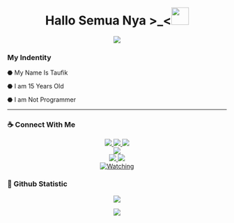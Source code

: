 <h1 align="center">Hallo Semua Nya >_<<img src="https://user-images.githubusercontent.com/1303154/88677602-1635ba80-d120-11ea-84d8-d263ba5fc3c0.gif" width="40px" alt=""><br></h1>
<p align="center">
  <img src="https://i.ibb.co/JvPMNZ1/a2f6d8cc28720a48657734a51a54ce4f.jpg" />
</p>

### My Indentity
<p align="center">

⬣ My Name Is Taufik

⬣️ I am 15 Years Old 

⬣ I am Not Programmer

</p>

------
### ☕ Connect With Me
<p align="center">
  <a href="https://instagram.com/imfikkur___"><img src="https://img.shields.io/badge/Instagram-E4405F?style=for-the-badge&logo=instagram&logoColor=white"/> 
  <a href="https://wa.me/message/UZKBF2Q4XRYLC1"><img src="https://img.shields.io/badge/WhatsApp-25D366?style=for-the-badge&logo=whatsapp&logoColor=white" />
  <a href="https://t.me/fixmood"><img src="https://img.shields.io/badge/Telegram-%230088cc.svg?&style=for-the-badge&logo=telegram&logoColor=white" /> <br>
  <a href="https://youtube.com/channel/UC0gFhvgUg74epD59IriL2SQ"><img src="https://img.shields.io/badge/YouTube-FixMoodXyzz-ff0000?style=for-the-badge&logo=youtube&logoColor=ff0000&link=https://youtube.com/channel/UC0gFhvgUg74epD59IriL2SQ" /><br>
  <a name=FixMoodXyzz&label=VIEWS&style=flat-square&color=orange" />
  <a href="https://github.com/FixMoodXyzz"><img src="https://img.shields.io/badge/-GitHub-black?style=flat-square&logo=github" /> 
  <a href="https://youtube.com/channel/UC0gFhvgUg74epD59IriL2SQ"><img src="https://img.shields.io/youtube/channel/subscribers/UC0gFhvgUg74epD59IriL2SQ?style=social" /> <br>
  <a href="https://komarev.com/ghpvc/?username=FixMoodXyzz&color=blue&style=flat-square&label=Profile+Views"><img title="Watching" src="https://komarev.com/ghpvc/?username=FixMoodXyzz&color=blue&style=flat-square&label=Profile+View"></a>
</pp

------
### 🚀 Github Statistic

<p align="center"><a href="https://github.com/FixMoodXyzz"><img src="https://github-readme-stats.vercel.app/api?username=FixMoodXyzz&show_icons=true&theme=radical"></a></p>
<p align="center"><a href="https://github.com/FixMoodXyzz"><img src="https://github-readme-stats.vercel.app/api/top-langs/?username=FixMoodXyzz&theme=radical&layout=compact"></a></p> 
